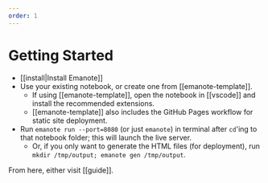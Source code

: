 ```yaml
---
order: 1
---
```


# Getting Started

- [[install|Install Emanote]]
- Use your existing notebook, or create one from [[emanote-template]].
  - If using [[emanote-template]], open the notebook in [[vscode]] and install the recommended extensions.
  - [[emanote-template]] also includes the GitHub Pages workflow for static site deployment.
- Run `emanote run --port=8080` (or just `emanote`) in terminal after `cd`'ing to that notebook folder; this will launch the live server.
  - Or, if you only want to generate the HTML files (for deployment), run `mkdir /tmp/output; emanote gen /tmp/output`.

From here, either visit [[guide]].
